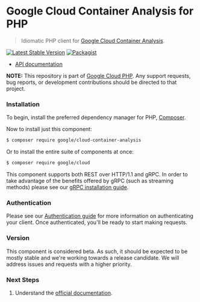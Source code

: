# Google Cloud Container Analysis for PHP

> Idiomatic PHP client for [Google Cloud Container Analysis](https://cloud.google.com/container-analysis).

[![Latest Stable Version](https://poser.pugx.org/google/cloud-container-analysis/v/stable)](https://packagist.org/packages/google/cloud-container-analysis) [![Packagist](https://img.shields.io/packagist/dm/google/cloud-container-analysis.svg)](https://packagist.org/packages/google/cloud-container-analysis)

* [API documentation](http://googleapis.github.io/google-cloud-php/#/docs/cloud-container-analysis/latest/containeranalysis/readme)

**NOTE:** This repository is part of [Google Cloud PHP](https://github.com/googleapis/google-cloud-php). Any
support requests, bug reports, or development contributions should be directed to
that project.

### Installation

To begin, install the preferred dependency manager for PHP, [Composer](https://getcomposer.org/).

Now to install just this component:

```sh
$ composer require google/cloud-container-analysis
```

Or to install the entire suite of components at once:

```sh
$ composer require google/cloud
```

This component supports both REST over HTTP/1.1 and gRPC. In order to take advantage of the benefits offered by gRPC (such as streaming methods)
please see our [gRPC installation guide](https://cloud.google.com/php/grpc).

### Authentication

Please see our [Authentication guide](https://github.com/googleapis/google-cloud-php/blob/master/AUTHENTICATION.md) for more information
on authenticating your client. Once authenticated, you'll be ready to start making requests.

### Version

This component is considered beta. As such, it should be expected to be mostly
stable and we're working towards a release candidate. We will address issues
and requests with a higher priority.

### Next Steps

1. Understand the [official documentation](https://cloud.google.com/container-analysis/docs).
